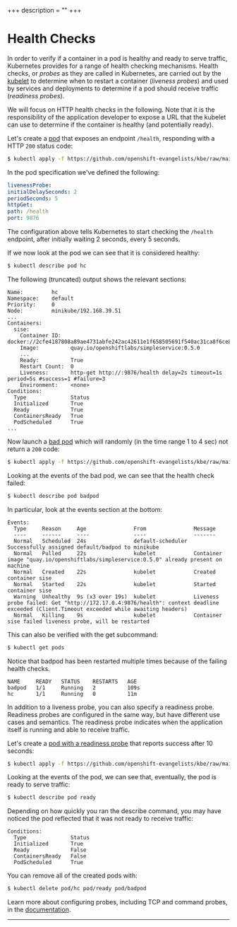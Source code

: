 +++
description = ""
+++

<!-- https://kubebyexample.com/en/concept/health-checks -->

# Health Checks

In order to verify if a container in a pod is healthy and ready to serve traffic, Kubernetes provides for a range of health checking mechanisms.
Health checks, or _probes_ as they are called in Kubernetes, are carried out by the [kubelet][kubelet] to determine when to restart a container (_liveness probes_) and used by services and deployments to determine if a pod should receive traffic (_readiness probes_).

We will focus on HTTP health checks in the following.
Note that it is the responsibility of the application developer to expose a URL that the kubelet can use to determine if the container is healthy (and potentially ready).

Let's create a [pod][pod] that exposes an endpoint `/health`, responding with a HTTP `200` status code:

```bash
$ kubectl apply -f https://github.com/openshift-evangelists/kbe/raw/main/specs/healthz/pod.yaml
```

In the pod specification we've defined the following:

```yaml
livenessProbe:
initialDelaySeconds: 2
periodSeconds: 5
httpGet:
path: /health
port: 9876
```

The configuration above tells Kubernetes to start checking the `/health` endpoint, after initially waiting 2 seconds, every 5 seconds.

If we now look at the pod we can see that it is considered healthy:

```bash
$ kubectl describe pod hc
```

The following (truncated) output shows the relevant sections:

```text
Name:         hc
Namespace:    default
Priority:     0
Node:         minikube/192.168.39.51
...
Containers:
  sise:
    Container ID:   docker://2cfe4187808a89ae4731abfe242ac42611e1f658505691f540ac31ca8f6ce86f
    Image:          quay.io/openshiftlabs/simpleservice:0.5.0
    ...
    Ready:          True
    Restart Count:  0
    Liveness:       http-get http://:9876/health delay=2s timeout=1s period=5s #success=1 #failure=3
    Environment:    <none>
Conditions:
  Type              Status
  Initialized       True
  Ready             True
  ContainersReady   True
  PodScheduled      True
...
```

Now launch a [bad pod][bad-pod] which will randomly (in the time range 1 to 4 sec) not return a `200` code:

```bash
$ kubectl apply -f https://github.com/openshift-evangelists/kbe/raw/main/specs/healthz/badpod.yaml
```

Looking at the events of the bad pod, we can see that the health check failed:

```bash
$ kubectl describe pod badpod
```

In particular, look at the events section at the bottom:

```text
Events:
  Type     Reason     Age               From               Message
  ----     ------     ----              ----               -------
  Normal   Scheduled  24s               default-scheduler  Successfully assigned default/badpod to minikube
  Normal   Pulled     22s               kubelet            Container image "quay.io/openshiftlabs/simpleservice:0.5.0" already present on machine
  Normal   Created    22s               kubelet            Created container sise
  Normal   Started    22s               kubelet            Started container sise
  Warning  Unhealthy  9s (x3 over 19s)  kubelet            Liveness probe failed: Get "http://172.17.0.4:9876/health": context deadline exceeded (Client.Timeout exceeded while awaiting headers)
  Normal   Killing    9s                kubelet            Container sise failed liveness probe, will be restarted
```

This can also be verified with the get subcommand:

```bash
$ kubectl get pods
```

Notice that badpod has been restarted multiple times because of the failing health checks.

```text
NAME     READY   STATUS    RESTARTS   AGE
badpod   1/1     Running   2          109s
hc       1/1     Running   0          11m
```

In addition to a liveness probe, you can also specify a readiness probe.
Readiness probes are configured in the same way, but have different use cases and semantics.
The readiness probe indicates when the application itself is running and able to receive traffic.

Let's create a [pod with a readiness probe][ready-pod] that reports success after 10 seconds:

```bash
$ kubectl apply -f https://github.com/openshift-evangelists/kbe/raw/main/specs/healthz/ready.yaml
```

Looking at the events of the pod, we can see that, eventually, the pod is ready to serve traffic:

```bash
$ kubectl describe pod ready
```

Depending on how quickly you ran the describe command, you may have noticed the pod reflected that it was not ready to receive traffic:

```text
Conditions:
  Type              Status
  Initialized       True
  Ready             False
  ContainersReady   False
  PodScheduled      True
```

You can remove all of the created pods with:

```bash
$ kubectl delete pod/hc pod/ready pod/badpod
```

Learn more about configuring probes, including TCP and command probes, in the [documentation][documentation].

--------------------------------------------------------------------------------

[kubelet]: https://kubernetes.io/docs/admin/kubelet
[pod]: https://github.com/openshift-evangelists/kbe/raw/main/specs/healthz/pod.yaml
[bad-pod]: https://github.com/openshift-evangelists/kbe/raw/main/specs/healthz/badpod.yaml
[ready-pod]: https://github.com/openshift-evangelists/kbe/raw/main/specs/healthz/ready.yaml
[documentation]: https://kubernetes.io/docs/tasks/configure-pod-container/configure-liveness-readiness-probes
